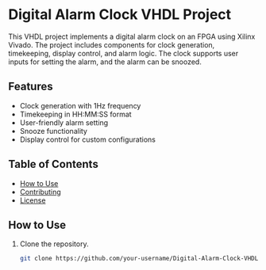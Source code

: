 # Digital Alarm Clock VHDL Project

This VHDL project implements a digital alarm clock on an FPGA using Xilinx Vivado. The project includes components for clock generation, timekeeping, display control, and alarm logic. The clock supports user inputs for setting the alarm, and the alarm can be snoozed.

## Features

- Clock generation with 1Hz frequency
- Timekeeping in HH:MM:SS format
- User-friendly alarm setting
- Snooze functionality
- Display control for custom configurations

## Table of Contents

- [How to Use](#how-to-use)
- [Contributing](#contributing)
- [License](#license)

## How to Use

1. Clone the repository.
   ```bash
   git clone https://github.com/your-username/Digital-Alarm-Clock-VHDL.git
